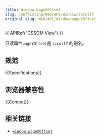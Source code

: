 ```yaml
---
title: Window.pageYOffset
slug: conflicting/Web/API/Window/scrollY
original_slug: Web/API/Window/pageYOffset
---
```


{{ APIRef("CSSOM View") }}

只读属性`pageYOffset`是 `scrollY` 的别名。

## 规范

{{Specifications}}

## 浏览器兼容性

{{Compat}}

## 相关链接

- [`window.pageXOffset`](/zh-CN/docs/Web/API/Window/pageXOffset)
